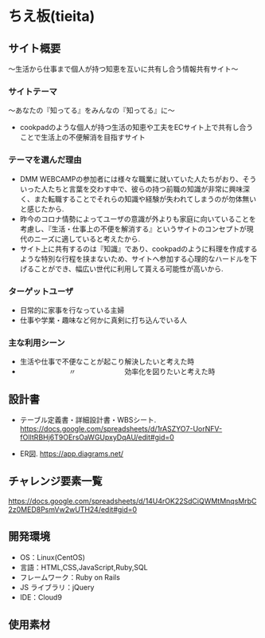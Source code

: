 # ちえ板(tieita)

## サイト概要

〜生活から仕事まで個人が持つ知恵を互いに共有し合う情報共有サイト〜


### サイトテーマ

 〜あなたの『知ってる』をみんなの『知ってる』に〜

 - cookpadのような個人が持つ生活の知恵や工夫をECサイト上で共有し合うことで生活上の不便解消を目指すサイト


### テーマを選んだ理由

 - DMM WEBCAMPの参加者には様々な職業に就いていた人たちがおり、そういった人たちと言葉を交わす中で、彼らの持つ前職の知識が非常に興味深く、また転職することでそれらの知識や経験が失われてしまうのが勿体無いと感じたから.
 - 昨今のコロナ情勢によってユーザの意識が外よりも家庭に向いていることを考慮し、『生活・仕事上の不便を解消する』というサイトのコンセプトが現代のニーズに適していると考えたから.
 - サイト上に共有するのは『知識』であり、cookpadのように料理を作成するような特別な行程を挟まないため、サイトへ参加する心理的なハードルを下げることができ、幅広い世代に利用して貰える可能性が高いから.


### ターゲットユーザ

 - 日常的に家事を行なっている主婦
 - 仕事や学業・趣味など何かに真剣に打ち込んでいる人


### 主な利用シーン

 - 生活や仕事で不便なことが起こり解決したいと考えた時
 - 　　　　　　　〃　　　　　　　効率化を図りたいと考えた時


## 設計書

 - テーブル定義書・詳細設計書・WBSシート. <https://docs.google.com/spreadsheets/d/1rASZYO7-UorNFV-fOlItRBHj6T9OErsOaWGUpxyDqAU/edit#gid=0>

 - ER図.  <https://app.diagrams.net/>


## チャレンジ要素一覧

<https://docs.google.com/spreadsheets/d/14U4rOK22SdCiQWMtMnqsMrbC2z0MED8PsmVw2wUTH24/edit#gid=0>


## 開発環境

- OS：Linux(CentOS)
- 言語：HTML,CSS,JavaScript,Ruby,SQL
- フレームワーク：Ruby on Rails
- JS ライブラリ：jQuery
- IDE：Cloud9


## 使用素材

